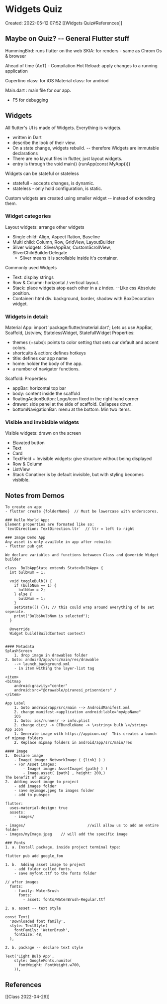 # Widgets Quiz
Created: 2022-05-12 07:52
[[Widgets Quiz#References]]

## Maybe on Quiz? -- General Flutter stuff
HummingBird: runs flutter on the web
SKIA: for renders - same as Chrom Os & browser

Ahead of time (AoT) - Compilation
Hot Reload: apply changes to a running application

Cupertino class:   for iOS
Material class:      for andriod

Main.dart : main file for our app. 
- F5 for debugging

## Widgets

All flutter's UI is made of Widgets. Everything is widgets.
- written in Dart
- describe the look of their view.
- On a state change, widgets rebuild. -- therefore Widgets are immutable declarations
- There are no layout files in flutter, just layout widgets. 
- entry is through the void main() {runApp(const MyApp())}

Widgets can be stateful or stateless
- statefull - accepts changes, is dynamic. 
- stateless - only hold configuration, is static. 

Custom widgets are created using smaller widget -- instead of extending them. 

### Widget categories
Layout widgets:  arrange other widgets
- Single child: Align, Aspect Ration, Baseline
- Multi child: Column, Row, GridView, LayoutBuilder
- Sliver widgets: SliverAppBar, CustomScrollView, SliverChildBuilderDelegate
	- Sliver means it is scrollable inside it's container. 

Commonly used Widgets
- Text: display strings
- Row & Column: horizontal / vertical layout.
- Stack: place widgets atop each other in a z index. --Like css Absolute position. 
- Container: html div. background, border, shadow with BoxDecoration widget. 


### Widgets in detail:
Material App:
 import 'package:flutter/material.dart';
 Lets us use AppBar, Scaffold, Listview, StatelessWidget, StatefullWidget
 Properties:  
- themes (+subs): points to color setting that sets our default and accent colors. 
- shortcuits & action: defines hotkeys
- title: defines our app name
- home: holder the body of the app. 
- a number of navigator functions. 

Scaffold:
 Properties:
- appBar: horizontal top bar
- body: content inside the scaffold
- floatingActionButton: Logo/icon fixed in the right hand corner
- drawer: side panel at the side of scaffold. Callapses down. 
- bottomNavigationBar: menu at the bottom. Min two items. 

### Visible and invbisible widgets
Visible widgets: drawn on the screen
- Elavated button
- Text
- Card
- TextField +
Invisible widgets: give structure without being displayed
- Row & Column
- ListView
- Stack
Conatiner is by default invisible, but with styling becomes visbible. 

## Notes from Demos
```
To create an app:
- flutter create {folderName}  // Must be lowercase with underscores. 

### Hello World App:
Element properties are formated like so:
`textDirection: TextDirection.ltr`  // ltr = left to right

### Image Demo App
Any asset is only availble in app after rebuild:
- flutter pub get

We declare variables and functions betwween Class and @overide Widget builder

class _BulbAppState extends State<BulbApp> {
  int bulbNum = 1;

  void toggleBulb() {
    if (bulbNum == 1) {
      bulbNum = 2;
    } else {
      bulbNum = 1;
    }
    setState(() {}); // this could wrap around everything of be set seperate.
    print("Bulb$bulbNum is selected");
  }

  @override
  Widget build(BuildContext context)


#### Metadata
SplashScreen
	1. drop image in drawables folder
2. Goto: andoird/app/src/main/res/drawable 
	--> launch_background.xml
	- in item withing the layer-list tag

<item>
<bitmap
	android:gravity="center"
	android:src="@drawable/piranesi_prisonniers" /
</item>

App Label
	1. Goto android/app/src/main --> AndroidManifest.xml
	2. change manifest->application android:lable="myAppName"
	iOS
	1. Goto: ios/runner/ -> info.plist
	2. change dict/ -> CFBundleName -> \<string> bulb \</string>
App Icon
	1. Generate image with https://appicon.co/  This creates a bunch of mipmap folders
	2. Replace mipmap folders in android/app/src/main/res

#### Image
1.  Declare image
	- Image( image: NetworkImage ( {link} ) )
	- For Asset images:
		- Image( image: AssetImage( {path} ) )
		- Image.asset( {path} , height: 200,)
The benefit of using 
2.  Adding asset image to project
	- add images folder
	- save myimage.jpeg to images folder
	- add to pubspec

flutter:
  uses-material-design: true
  assets:
    - images/

- images/                            //will allow us to add an entire folder
- images/myImage.jpeg    // will add the specific image

### Fonts
1. a. Install package, inside project terminal type: 

flutter pub add google_fon

1. b.  Adding asset image to project
	- add folder called fonts. 
	- save myfont.ttf to the fonts folder

// after images
  fonts:
    - family: WaterBrush
      fonts:
        - asset: fonts/WaterBrush-Regular.ttf

2. a. asset -- text style

const Text(
  'Downloaded font family',
  style: TextStyle(
	fontFamily: 'WaterBrush',
	fontSize: 48,
  ),

2. b. package -- declare text style

Text('Light Bulb App',
	style: GoogleFonts.nunito(
	  fontWeight: FontWeight.w700,
	)),
```




## References
[[Class 2022-04-29]]
